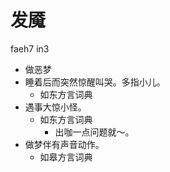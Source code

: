





# 发魇
faeh7 in3
+ 做恶梦
+ 睡着后而突然惊醒叫哭。多指小儿。
  * 如东方言词典
+ 遇事大惊小怪。
  * 如东方言词典
    - 出咖一点问题就～。
+ 做梦伴有声音动作。
  * 如皋方言词典
